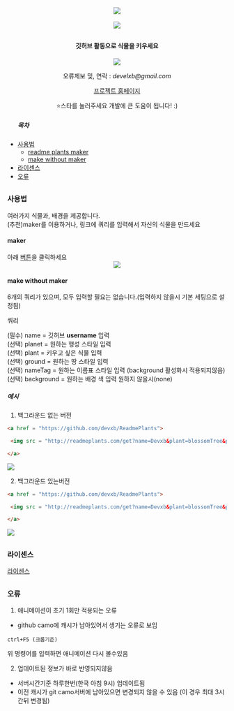
<div align="center">
    <img src = "http://readmeplants.com/resources/svgfiles/projectNameLogo.svg" style="object-fit:none"/>
    <br><br>
    <img src = "http://readmeplants.com/get?name=Devxb&planet=sunset&v9" style="object-fit:none"/>
</div>
<h2></h2>

<div align="center">
<h4> 깃허브 활동으로 식물을 키우세요 </h4>

<img src = "http://readmeplants.com/resources/svgfiles/grow.svg?v9" style="object-fit:contain"/>

<p>오류제보 및, 연락 : <i>develxb@gmail.com</i></p>

<p><a href="http://readmeplants.com">프로젝트 홈페이지</a></p>

<p>⭐스타를 눌러주세요 개발에 큰 도움이 됩니다! :)</p>
    
</div>

<ul>
<h5> 목차 </h5>
<li>
<a href="#manual">사용법</a>
<ul>
<li>
<a href="#maker">readme plants maker</a>
</li>
<li>
<a href="#makewithoutmaker">make without maker</a>
</li>
</ul>
</li>
<li>
<a href="#license">라이센스</a>
</li>
<li>
<a href="#error">오류</a>
</li>
</ul>
<h2></h2>

<h3 id="manual"> 사용법 </h3>

<p>
여러가지 식물과, 배경을 제공합니다. 
<br> (추천)maker를 이용하거나, 링크에 쿼리를 입력해서 자신의 식물을 만드세요
</p>

<h4 id="maker"> maker </h4>
아래 <a href="http://readmeplants.com/maker?name=Devxb&planet=yellowMoon&plant=blossomTree&nameTag=blackNameTag&ground=hill&background=black">버튼</a>을 클릭하세요
<br>
<div align = "center">
<a href="http://readmeplants.com/maker?name=Devxb&planet=yellowMoon&plant=blossomTree&nameTag=blackNameTag&ground=hill&background=black"><img src="http://readmeplants.com/resources/svgfiles/makeButton.svg?v9"></img></a>
</div>
<h4 id="makewithoutmaker">make without maker</h4>
6개의 쿼리가 있으며, 모두 입력할 필요는 없습니다.(입력하지 않을시 기본 세팅으로 설정됨)

쿼리
<p>
(필수) name = 깃허브 <b>username</b> 입력
<br>
(선택) planet = 원하는 행성 스타일 입력
<br>
(선택) plant = 키우고 싶은 식물 입력
<br>
(선택) ground = 원하는 땅 스타일 입력
<br>
(선택) nameTag = 원하는 이름표 스타일 입력 (background 활성화시 적용되지않음)
<br>
(선택) background = 원하는 배경 색 입력 원하지 않을시(none)

<h5>예시</h5>

1. 백그라운드 없는 버전

```html
<a href = "https://github.com/devxb/ReadmePlants">

 <img src = "http://readmeplants.com/get?name=Devxb&plant=blossomTree&planet=eclipse&background=none"/>

</a>
```
<a href = "https://github.com/devxb/ReadmePlants">

 <img src = "http://readmeplants.com/get?name=Devxb&plant=blossomTree&planet=sunset&background=none?v9"/>

</a>

2. 백그라운드 있는버전

```html
<a href = "https://github.com/devxb/ReadmePlants">

 <img src = "http://readmeplants.com/get?name=Devxb&plant=blossomTree&planet=eclipse&background=black"/>

</a>
```

<a href = "https://github.com/devxb/ReadmePlants">

 <img src = "http://readmeplants.com/get?name=Devxb&plant=blossomTree&planet=eclipse&background=black?v9"/>

</a>

<h2></h2>
<h3 id="license"> 라이센스 </h3>
<a href="/LICENSE"> 라이센스 </a>
<h2></h2>
<h3 id="error">오류</h3>

1. 애니메이션이 초기 1회만 적용되는 오류
- github camo에 캐시가 남아있어서 생기는 오류로 보임
```
ctrl+F5 (크롬기준)
```
위 명령어를 입력하면 애니메이션 다시 볼수있음

2. 업데이트된 정보가 바로 반영되지않음
- 서버시간기준 하루한번(한국 아침 9시) 업데이트됨
- 이전 캐시가 git camo서버에 남아있으면 변경되지 않을 수 있음 (이 경우 최대 3시간뒤 변경됨)